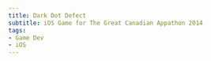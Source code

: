 ```yaml
---
title: Dark Dot Defect
subtitle: iOS Game for The Great Canadian Appathon 2014
tags:
- Game Dev
- iOS
---
```


<youtube-video id="lZL_ZaLHJwE" />
</youtube-video
